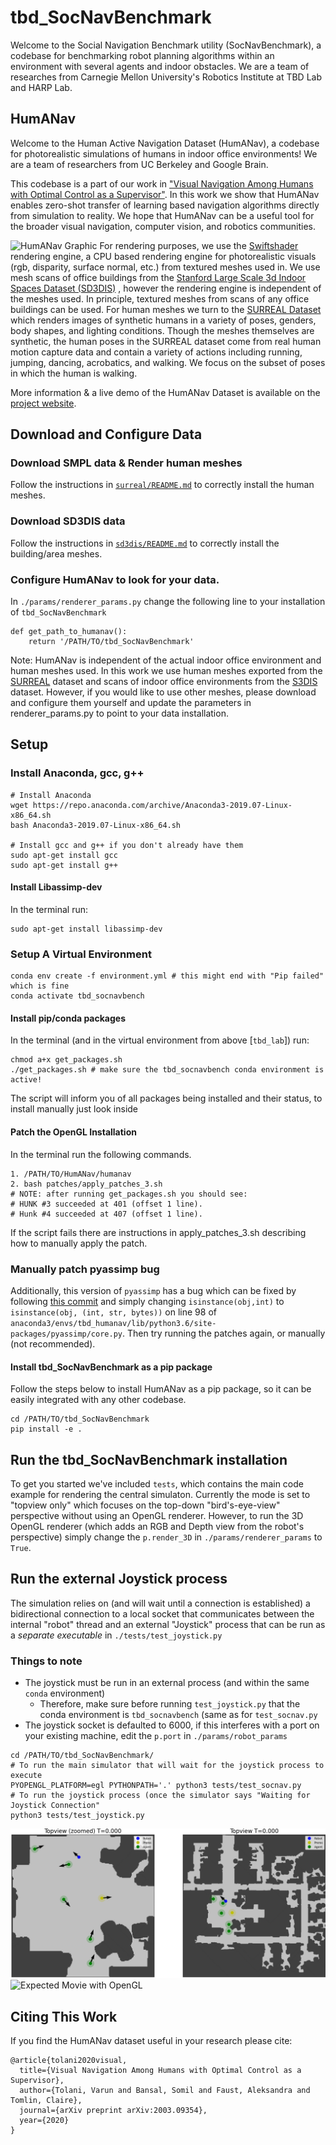 # tbd_SocNavBenchmark
Welcome to the Social Navigation Benchmark utility (SocNavBenchmark), a codebase for benchmarking robot planning algorithms within an environment with several agents and indoor obstacles. We are a team of researches from Carnegie Mellon University's Robotics Institute at TBD Lab and HARP Lab. 

## HumANav
Welcome to the Human Active Navigation Dataset (HumANav), a codebase for photorealistic simulations of humans in indoor office environments! We are a team of researchers from UC Berkeley and Google Brain.

This codebase is a part of our work in ["Visual Navigation Among Humans with Optimal Control as a Supervisor"](https://arxiv.org/pdf/2003.09354.pdf). In this work we show that HumANav enables zero-shot transfer of learning based navigation algorithms directly from simulation to reality. We hope that HumANav can be a useful tool for the broader visual navigation, computer vision, and robotics communities.

![HumANav Graphic](https://smlbansal.github.io/LB-WayPtNav-DH/resources/images/dataset.jpg)
For rendering purposes, we use the [Swiftshader](https://github.com/google/swiftshader) rendering engine, a CPU based rendering
engine for photorealistic visuals (rgb, disparity, surface normal, etc.) from textured meshes used in. We use mesh scans of office buildings from the [Stanford Large Scale 3d Indoor Spaces Dataset (SD3DIS)](http://buildingparser.stanford.edu/dataset.html) , however the rendering engine is independent of the meshes used. In principle, textured meshes from scans of any office buildings can be used. For human meshes we turn to the [SURREAL Dataset](https://www.di.ens.fr/willow/research/surreal/data/) which renders images of synthetic humans in a variety of poses, genders, body shapes, and lighting conditions. Though the meshes themselves are synthetic, the human poses in the SURREAL dataset come from real human motion capture data and contain a variety of actions including running, jumping, dancing, acrobatics, and walking. We focus on the subset of poses in which the human is walking.


More information & a live demo of the HumANav Dataset is available on the [project website](https://smlbansal.github.io/LB-WayPtNav-DH/).

## Download and Configure Data

### Download SMPL data & Render human meshes
Follow the instructions in [`surreal/README.md`](https://github.com/CMU-TBD/tbd_SocNavBenchmark/blob/master/surreal/README.md) to correctly install the human meshes.

### Download SD3DIS data
Follow the instructions in [`sd3dis/README.md`](https://github.com/CMU-TBD/tbd_SocNavBenchmark/blob/master/sd3dis/README.md) to correctly install the building/area meshes. 

### Configure HumANav to look for your data.
In `./params/renderer_params.py` change the following line to your installation of `tbd_SocNavBenchmark`
```
def get_path_to_humanav():
    return '/PATH/TO/tbd_SocNavBenchmark'
```

Note: HumANav is independent of the actual indoor office environment and human meshes used. In this work we use human meshes exported from the [SURREAL](https://www.di.ens.fr/willow/research/surreal/data/) dataset and scans of indoor office environments from the [S3DIS](http://buildingparser.stanford.edu/dataset.html) dataset. However, if you would like to use other meshes, please download and configure them yourself and update the parameters in renderer_params.py to point to your data installation.

## Setup
### Install Anaconda, gcc, g++
```
# Install Anaconda
wget https://repo.anaconda.com/archive/Anaconda3-2019.07-Linux-x86_64.sh
bash Anaconda3-2019.07-Linux-x86_64.sh

# Install gcc and g++ if you don't already have them
sudo apt-get install gcc
sudo apt-get install g++
```

#### Install Libassimp-dev
In the terminal run:
```
sudo apt-get install libassimp-dev
```

### Setup A Virtual Environment
```
conda env create -f environment.yml # this might end with "Pip failed" which is fine
conda activate tbd_socnavbench
```

#### Install pip/conda packages
In the terminal (and in the virtual environment from above [`tbd_lab`]) run:
```
chmod a+x get_packages.sh
./get_packages.sh # make sure the tbd_socnavbench conda environment is active!
```
The script will inform you of all packages being installed and their status, to install manually just look inside


#### Patch the OpenGL Installation
In the terminal run the following commands.
```
1. /PATH/TO/HumANav/humanav
2. bash patches/apply_patches_3.sh
# NOTE: after running get_packages.sh you should see:
# HUNK #3 succeeded at 401 (offset 1 line).
# Hunk #4 succeeded at 407 (offset 1 line).
```
If the script fails there are instructions in apply_patches_3.sh describing how to manually apply the patch. 

### Manually patch pyassimp bug
Additionally, this version of `pyassimp` has a bug which can be fixed by following [this commit](https://github.com/assimp/assimp/commit/b6d3cbcb61f4cc4c42678d5f183351f95c97c8d4) and simply changing `isinstance(obj,int)` to `isinstance(obj, (int, str, bytes))` on line 98 of `anaconda3/envs/tbd_humanav/lib/python3.6/site-packages/pyassimp/core.py`. Then try running the patches again, or manually (not recommended).


#### Install tbd_SocNavBenchmark as a pip package
Follow the steps below to install HumANav as a pip package, so it can be easily integrated with any other codebase.
```
cd /PATH/TO/tbd_SocNavBenchmark
pip install -e .
```

## Run the tbd_SocNavBenchmark installation
To get you started we've included `tests`, which contains the main code example for rendering the central simulaton. Currently the mode is set to "topview only" which focuses on the top-down "bird's-eye-view" perspective without using an OpenGL renderer. However, to run the 3D OpenGL renderer (which adds an RGB and Depth view from the robot's perspective) simply change the `p.render_3D` in `./params/renderer_params` to `True`.

## Run the external Joystick process
The simulation relies on (and will wait until a connection is established) a bidirectional connection to a local socket that communicates between the internal "robot" thread and an external "Joystick" process that can be run as a *separate executable* in `./tests/test_joystick.py`

### Things to note
- The joystick must be run in an external process (and within the same `conda` environment)
    - Therefore, make sure before running `test_joystick.py` that the conda environment is `tbd_socnavbench` (same as for `test_socnav.py`
- The joystick socket is defaulted to 6000, if this interferes with a port on your existing machine, edit the `p.port` in `./params/robot_params`

```
cd /PATH/TO/tbd_SocNavBenchmark/
# To run the main simulator that will wait for the joystick process to execute
PYOPENGL_PLATFORM=egl PYTHONPATH='.' python3 tests/test_socnav.py
# To run the joystick process (once the simulator says "Waiting for Joystick Connection"
python3 tests/test_joystick.py
```

![Expected Movie without OpenGL](https://github.com/GustavoSilvera/GustavoSilvera.github.io/blob/master/Images/proj/sim_without_humans.gif)
![Expected Movie with OpenGL](https://github.com/GustavoSilvera/GustavoSilvera.github.io/blob/master/Images/proj/sim_with_humans.gif)

## Citing This Work
If you find the HumANav dataset useful in your research please cite:
```
@article{tolani2020visual,
  title={Visual Navigation Among Humans with Optimal Control as a Supervisor},
  author={Tolani, Varun and Bansal, Somil and Faust, Aleksandra and Tomlin, Claire},
  journal={arXiv preprint arXiv:2003.09354},
  year={2020}
}
```
